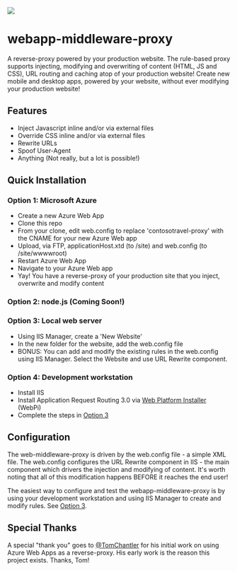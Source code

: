 ![](http://i.imgur.com/GKYGYp1.png)

# webapp-middleware-proxy

A reverse-proxy powered by your production website. The rule-based proxy supports injecting, modifying and overwriting of content (HTML, JS and CSS), URL routing and caching atop of your production website! Create new mobile and desktop apps, powered by your website, without ever modifying your production website!

## Features
- Inject Javascript inline and/or via external files
- Override CSS inline and/or via external files
- Rewrite URLs
- Spoof User-Agent
- Anything (Not really, but a lot is possible!)

## Quick Installation
### Option 1: Microsoft Azure
- Create a new Azure Web App
- Clone this repo
- From your clone, edit web.config to replace 'contosotravel-proxy' with the CNAME for your new Azure Web app
- Upload, via FTP, applicationHost.xtd (to /site) and web.config (to /site/wwwwroot)
- Restart Azure Web App
- Navigate to your Azure Web app
- Yay! You have a reverse-proxy of your production site that you inject, overwrite and modify content

### Option 2: node.js (Coming Soon!)

<a name="option3"></a>
### Option 3: Local web server
- Using IIS Manager, create a 'New Website'
- In the new folder for the website, add the web.config file
- BONUS: You can add and modify the existing rules in the web.config using IIS Manager. Select the Website and use URL Rewrite component.

### Option 4: Development workstation
- Install IIS
- Install Application Request Routing 3.0 via [Web Platform Installer](https://www.microsoft.com/web/downloads/platform.aspx) (WebPi)
- Complete the steps in [Option 3](#option3)

## Configuration
The web-middleware-proxy is driven by the web.config file - a simple XML file. The web.config configures the URL Rewrite component in IIS - the main component which drivers the injection and modifying of content. It's worth noting that all of this modification happens BEFORE it reaches the end user!

The easiest way to configure and test the webapp-middleware-proxy is by using your development workstation and using IIS Manager to create and modify rules. See [Option 3](#option3).

## Special Thanks
A special "thank you" goes to [@TomChantler](https://twitter.com/tomchantler) for his initial work on using Azure Web Apps as a reverse-proxy. His early work is the reason this project exists. Thanks, Tom!